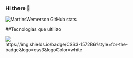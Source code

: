### Hi there 👋

![MartinsWemerson GitHub stats](https://github-readme-stats.vercel.app/api?username=MartinsWemerson&show_icons=true&theme=dracula)

##Tecnologias que ultilizo

<div style="display: inline_block">
  <img src="https://img.shields.io/badge/HTML5-E34F26?style=for-the-badge&logo=html5&logoColor=white"
</div>
<div style="display: inline_block">
https://img.shields.io/badge/CSS3-1572B6?style=for-the-badge&logo=css3&logoColor=white
</div>
